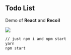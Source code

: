 ## Todo List 

Demo of **React** and **Recoil**

![](http://qiniustorage.joyinn.top/截屏2020-04-0723.57.34.png)

```bash
// just npm i and npm start
yarn
npm start
```

